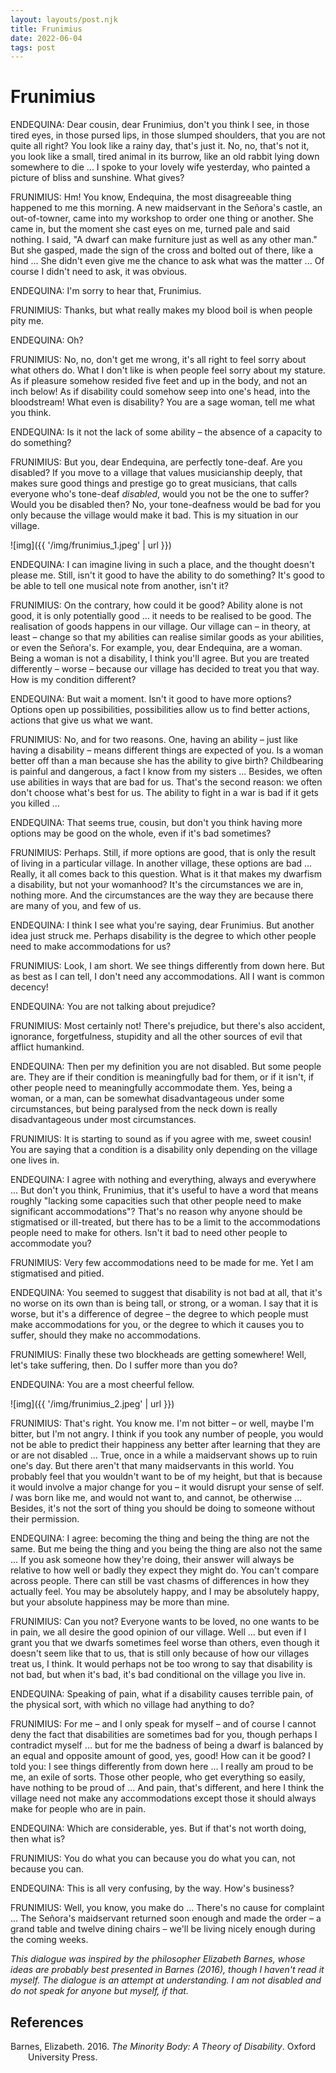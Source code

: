 ```yaml
---
layout: layouts/post.njk
title: Frunimius
date: 2022-06-04
tags: post
---
```


# Frunimius

ENDEQUINA: Dear cousin, dear Frunimius, don't you think I see, in those tired eyes, in those pursed lips, in those slumped shoulders, that you are not quite all right? You look like a rainy day, that's just it. No, no, that's not it, you look like a small, tired animal in its burrow, like an old rabbit lying down somewhere to die ... I spoke to your lovely wife yesterday, who painted a picture of bliss and sunshine. What gives?

FRUNIMIUS: Hm! You know, Endequina, the most disagreeable thing happened to me this morning. A new maidservant in the Señora's castle, an out-of-towner, came into my workshop to order one thing or another. She came in, but the moment she cast eyes on me, turned pale and said nothing. I said, "A dwarf can make furniture just as well as any other man." But she gasped, made the sign of the cross and bolted out of there, like a hind ... She didn't even give me the chance to ask what was the matter ... Of course I didn't need to ask, it was obvious.

ENDEQUINA: I'm sorry to hear that, Frunimius.

FRUNIMIUS: Thanks, but what really makes my blood boil is when people pity me.

ENDEQUINA: Oh?

FRUNIMIUS: No, no, don't get me wrong, it's all right to feel sorry about what others do. What I don't like is when people feel sorry about my stature. As if pleasure somehow resided five feet and up in the body, and not an inch below! As if disability could somehow seep into one's head, into the bloodstream! What even is disability? You are a sage woman, tell me what you think.

ENDEQUINA: Is it not the lack of some ability – the absence of a capacity to do something?

FRUNIMIUS: But you, dear Endequina, are perfectly tone-deaf. Are you disabled? If you move to a village that values musicianship deeply, that makes sure good things and prestige go to great musicians, that calls everyone who's tone-deaf _disabled_, would you not be the one to suffer? Would you be disabled then? No, your tone-deafness would be bad for you only because the village would make it bad. This is my situation in our village.

![img]({{ '/img/frunimius_1.jpeg' | url }})

ENDEQUINA: I can imagine living in such a place, and the thought doesn't please me. Still, isn't it good to have the ability to do something? It's good to be able to tell one musical note from another, isn't it?

FRUNIMIUS: On the contrary, how could it be good? Ability alone is not good, it is only potentially good ... it needs to be realised to be good. The realisation of goods happens in our village. Our village can – in theory, at least – change so that my abilities can realise similar goods as your abilities, or even the Señora's. For example, you, dear Endequina, are a woman. Being a woman is not a disability, I think you'll agree. But you are treated differently – worse – because our village has decided to treat you that way. How is my condition different?

ENDEQUINA: But wait a moment. Isn't it good to have more options? Options open up possibilities, possibilities allow us to find better actions, actions that give us what we want.

FRUNIMIUS: No, and for two reasons. One, having an ability – just like having a disability – means different things are expected of you. Is a woman better off than a man because she has the ability to give birth? Childbearing is painful and dangerous, a fact I know from my sisters ... Besides, we often use abilities in ways that are bad for us. That's the second reason: we often don't choose what's best for us. The ability to fight in a war is bad if it gets you killed ...

ENDEQUINA: That seems true, cousin, but don't you think having more options may be good on the whole, even if it's bad sometimes?

FRUNIMIUS: Perhaps. Still, if more options are good, that is only the result of living in a particular village. In another village, these options are bad ... Really, it all comes back to this question. What is it that makes my dwarfism a disability, but not your womanhood? It's the circumstances we are in, nothing more. And the circumstances are the way they are because there are many of you, and few of us.

ENDEQUINA: I think I see what you're saying, dear Frunimius. But another idea just struck me. Perhaps disability is the degree to which other people need to make accommodations for us?

FRUNIMIUS: Look, I am short. We see things differently from down here. But as best as I can tell, I don't need any accommodations. All I want is common decency!

ENDEQUINA: You are not talking about prejudice?

FRUNIMIUS: Most certainly not! There's prejudice, but there's also accident, ignorance, forgetfulness, stupidity and all the other sources of evil that afflict humankind.

ENDEQUINA: Then per my definition you are not disabled. But some people are. They are if their condition is meaningfully bad for them, or if it isn't, if other people need to meaningfully accommodate them. Yes, being a woman, or a man, can be somewhat disadvantageous under some circumstances, but being paralysed from the neck down is really disadvantageous under most circumstances.

FRUNIMIUS: It is starting to sound as if you agree with me, sweet cousin! You are saying that a condition is a disability only depending on the village one lives in.

ENDEQUINA: I agree with nothing and everything, always and everywhere ... But don't you think, Frunimius, that it's useful to have a word that means roughly "lacking some capacities such that other people need to make significant accommodations"? That's no reason why anyone should be stigmatised or ill-treated, but there has to be a limit to the accommodations people need to make for others. Isn't it bad to need other people to accommodate you?

FRUNIMIUS: Very few accommodations need to be made for me. Yet I am stigmatised and pitied.

ENDEQUINA: You seemed to suggest that disability is not bad at all, that it's no worse on its own than is being tall, or strong, or a woman. I say that it is worse, but it's a difference of degree – the degree to which people must make accommodations for you, or the degree to which it causes you to suffer, should they make no accommodations.

FRUNIMIUS: Finally these two blockheads are getting somewhere! Well, let's take suffering, then. Do I suffer more than you do?

ENDEQUINA: You are a most cheerful fellow.

![img]({{ '/img/frunimius_2.jpeg' | url }})

FRUNIMIUS: That's right. You know me. I'm not bitter – or well, maybe I'm bitter, but I'm not angry. I think if you took any number of people, you would not be able to predict their happiness any better after learning that they are or are not disabled ... True, once in a while a maidservant shows up to ruin one's day. But there aren't that many maidservants in this world. You probably feel that you wouldn't want to be of my height, but that is because it would involve a major change for you – it would disrupt your sense of self. _I_ was born like me, and would not want to, and cannot, be otherwise ... Besides, it's not the sort of thing you should be doing to someone without their permission.

ENDEQUINA: I agree: becoming the thing and being the thing are not the same. But me being the thing and you being the thing are also not the same ... If you ask someone how they're doing, their answer will always be relative to how well or badly they expect they might do. You can't compare across people. There can still be vast chasms of differences in how they actually feel. You may be absolutely happy, and I may be absolutely happy, but your absolute happiness may be more than mine.

FRUNIMIUS: Can you not? Everyone wants to be loved, no one wants to be in pain, we all desire the good opinion of our village. Well ... but even if I grant you that we dwarfs sometimes feel worse than others, even though it doesn't seem like that to us, that is still only because of how our villages treat us, I think. It would perhaps not be too wrong to say that disability is not bad, but when it's bad, it's bad conditional on the village you live in.

ENDEQUINA: Speaking of pain, what if a disability causes terrible pain, of the physical sort, with which no village had anything to do?

FRUNIMIUS: For me – and I only speak for myself – and of course I cannot deny the fact that disabilities are sometimes bad for you, though perhaps I contradict myself ... but for me the badness of being a dwarf is balanced by an equal and opposite amount of good, yes, good! How can it be good? I told you: I see things differently from down here ... I really am proud to be me, an exile of sorts. Those other people, who get everything so easily, have nothing to be proud of ... And pain, that's different, and here I think the village need not make any accommodations except those it should always make for people who are in pain.

ENDEQUINA: Which are considerable, yes. But if that's not worth doing, then what is?

FRUNIMIUS: You do what you can because you do what you can, not because you can.

ENDEQUINA: This is all very confusing, by the way. How's business?

FRUNIMIUS: Well, you know, you make do ... There's no cause for complaint ... The Señora's maidservant returned soon enough and made the order – a grand table and twelve dining chairs – we'll be living nicely enough during the coming weeks.

_This dialogue was inspired by the philosopher Elizabeth Barnes, whose ideas are probably best presented in Barnes (2016), though I haven't read it myself. The dialogue is an attempt at understanding. I am not disabled and do not speak for anyone but myself, if that._

## References

<style>.csl-entry{text-indent: -2em; margin-left: 2em;}</style><div class="csl-bib-body">
  <div class="csl-entry">Barnes, Elizabeth. 2016. <i>The Minority Body: A Theory of Disability</i>. Oxford University Press.</div>
</div>
